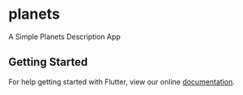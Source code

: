 # planets

A Simple Planets Description App

## Getting Started

For help getting started with Flutter, view our online
[documentation](https://flutter.io/).
